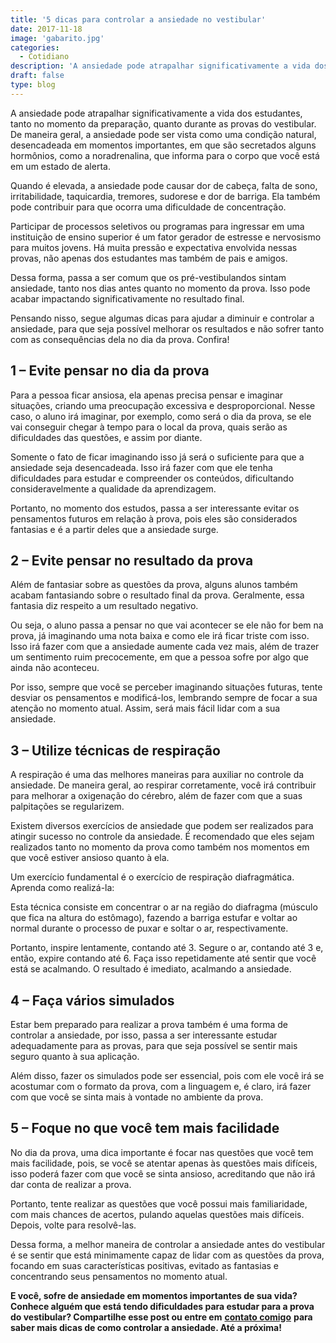 ```yaml
---
title: '5 dicas para controlar a ansiedade no vestibular'
date: 2017-11-18
image: 'gabarito.jpg'
categories:
  - Cotidiano
description: 'A ansiedade pode atrapalhar significativamente a vida dos estudantes, tanto no momento da preparação, quanto durante as provas...Ansiedade no vestibular...'
draft: false
type: blog
---
```


A ansiedade pode atrapalhar significativamente a vida dos estudantes, tanto no momento da preparação, quanto durante as provas do vestibular. De maneira geral, a ansiedade pode ser vista como uma condição natural, desencadeada em momentos importantes, em que são secretados alguns hormônios, como a noradrenalina, que informa para o corpo que você está em um estado de alerta.

Quando é elevada, a ansiedade pode causar dor de cabeça, falta de sono, irritabilidade, taquicardia, tremores, sudorese e dor de barriga. Ela também pode contribuir para que ocorra uma dificuldade de concentração.

Participar de processos seletivos ou programas para ingressar em uma instituição de ensino superior é um fator gerador de estresse e nervosismo para muitos jovens. Há muita pressão e expectativa envolvida nessas provas, não apenas dos estudantes mas também de pais e amigos.

Dessa forma, passa a ser comum que os pré-vestibulandos sintam ansiedade, tanto nos dias antes quanto no momento da prova. Isso pode acabar impactando significativamente no resultado final.

Pensando nisso, segue algumas dicas para ajudar a diminuir e controlar a ansiedade, para que seja possível melhorar os resultados e não sofrer tanto com as consequências dela no dia da prova. Confira!

## **1 – Evite pensar no dia da prova**

Para a pessoa ficar ansiosa, ela apenas precisa pensar e imaginar situações, criando uma preocupação excessiva e desproporcional. Nesse caso, o aluno irá imaginar, por exemplo, como será o dia da prova, se ele vai conseguir chegar à tempo para o local da prova, quais serão as dificuldades das questões, e assim por diante.

Somente o fato de ficar imaginando isso já será o suficiente para que a ansiedade seja desencadeada. Isso irá fazer com que ele tenha dificuldades para estudar e compreender os conteúdos, dificultando consideravelmente a qualidade da aprendizagem.

Portanto, no momento dos estudos, passa a ser interessante evitar os pensamentos futuros em relação à prova, pois eles são considerados fantasias e é a partir deles que a ansiedade surge.

## **2 – Evite pensar no resultado da prova**

Além de fantasiar sobre as questões da prova, alguns alunos também acabam fantasiando sobre o resultado final da prova. Geralmente, essa fantasia diz respeito a um resultado negativo.

Ou seja, o aluno passa a pensar no que vai acontecer se ele não for bem na prova, já imaginando uma nota baixa e como ele irá ficar triste com isso. Isso irá fazer com que a ansiedade aumente cada vez mais, além de trazer um sentimento ruim precocemente, em que a pessoa sofre por algo que ainda não aconteceu.

Por isso, sempre que você se perceber imaginando situações futuras, tente desviar os pensamentos e modificá-los, lembrando sempre de focar a sua atenção no momento atual. Assim, será mais fácil lidar com a sua ansiedade.

## **3 – Utilize técnicas de respiração**

A respiração é uma das melhores maneiras para auxiliar no controle da ansiedade. De maneira geral, ao respirar corretamente, você irá contribuir para melhorar a oxigenação do cérebro, além de fazer com que a suas palpitações se regularizem.

Existem diversos exercícios de ansiedade que podem ser realizados para atingir sucesso no controle da ansiedade. É recomendado que eles sejam realizados tanto no momento da prova como também nos momentos em que você estiver ansioso quanto à ela.

Um exercício fundamental é o exercício de respiração diafragmática. Aprenda como realizá-la:

Esta técnica consiste em concentrar o ar na região do diafragma (músculo que fica na altura do estômago), fazendo a barriga estufar e voltar ao normal durante o processo de puxar e soltar o ar, respectivamente.

Portanto, inspire lentamente, contando até 3. Segure o ar, contando até 3 e, então, expire contando até 6. Faça isso repetidamente até sentir que você está se acalmando. O resultado é imediato, acalmando a ansiedade.

## **4 – Faça vários simulados**

Estar bem preparado para realizar a prova também é uma forma de controlar a ansiedade, por isso, passa a ser interessante estudar adequadamente para as provas, para que seja possível se sentir mais seguro quanto à sua aplicação.

Além disso, fazer os simulados pode ser essencial, pois com ele você irá se acostumar com o formato da prova, com a linguagem e, é claro, irá fazer com que você se sinta mais à vontade no ambiente da prova.

## **5 – Foque no que você tem mais facilidade**

No dia da prova, uma dica importante é focar nas questões que você tem mais facilidade, pois, se você se atentar apenas às questões mais difíceis, isso poderá fazer com que você se sinta ansioso, acreditando que não irá dar conta de realizar a prova.

Portanto, tente realizar as questões que você possui mais familiaridade, com mais chances de acertos, pulando aquelas questões mais difíceis. Depois, volte para resolvê-las.

Dessa forma, a melhor maneira de controlar a ansiedade antes do vestibular é se sentir que está minimamente capaz de lidar com as questões da prova, focando em suas características positivas, evitado as fantasias e concentrando seus pensamentos no momento atual.

**E você, sofre de ansiedade em momentos importantes de sua vida? Conhece alguém que está tendo dificuldades para estudar para a prova do vestibular? Compartilhe esse post ou entre em** [**contato comigo**](/contato/) **para saber mais dicas de como controlar a ansiedade. Até a próxima!**
